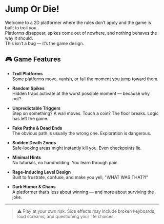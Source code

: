# Jump Or Die!

Welcome to a 2D platformer where the rules don’t apply and the game is built to troll you.  
Platforms disappear, spikes come out of nowhere, and nothing behaves the way it should.  
This isn’t a bug — it’s the game design.

## 🎮 Game Features

- **Troll Platforms**  
  Some platforms move, vanish, or fall the moment you jump toward them.

- **Random Spikes**  
  Hidden traps activate at the worst possible moment — because why not?

- **Unpredictable Triggers**  
  Step on something? A wall moves. Touch a coin? The floor breaks. Logic has left the game.

- **Fake Paths & Dead Ends**  
  The obvious path is usually the wrong one. Exploration is dangerous.

- **Sudden Death Zones**  
  Safe-looking areas might instantly kill you. Even checkpoints lie.

- **Minimal Hints**  
  No tutorials, no handholding. You learn through pain.

- **Rage-Inducing Level Design**  
  Built to frustrate, confuse, and make you yell, "WHAT WAS THAT?!"

- **Dark Humor & Chaos**  
  A platformer that’s less about winning — and more about surviving the joke.

---

> ⚠️ Play at your own risk. Side effects may include broken keyboards, loud screams, and questioning your life choices.
